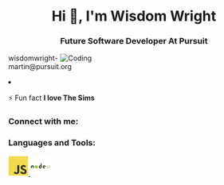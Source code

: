 <h1 align="center">Hi 👋, I'm Wisdom Wright</h1>
<h3 align="center">Future Software Developer At Pursuit</h3>
<img align="right" alt="Coding" width="400" src="https://3.bp.blogspot.com/-vHuQ-Bn6lTg/V-qRgGtUZ7I/AAAAAAAAB8Y/LpyekK2EshEWsdWSGHCHmTrB1JC6G11hwCLcB/s640/javascript%2Bcodebehind.gif”>

- 🌱 I’m currently learning **Javascript**

- 💬 Ask me about **Food. I'm a huge foodie and I love to cook.**

- 📫 How to reach me **wisdomwright-martin@pursuit.org**

- ⚡ Fun fact **I love The Sims**

<h3 align="left">Connect with me:</h3>
<p align="left">
</p>

<h3 align="left">Languages and Tools:</h3>
<p align="left"> <a href="https://developer.mozilla.org/en-US/docs/Web/JavaScript" target="_blank" rel="noreferrer"> <img src="https://raw.githubusercontent.com/devicons/devicon/master/icons/javascript/javascript-original.svg" alt="javascript" width="40" height="40"/> </a> <a href="https://nodejs.org" target="_blank" rel="noreferrer"> <img src="https://raw.githubusercontent.com/devicons/devicon/master/icons/nodejs/nodejs-original-wordmark.svg" alt="nodejs" width="40" height="40"/> </a> </p>
